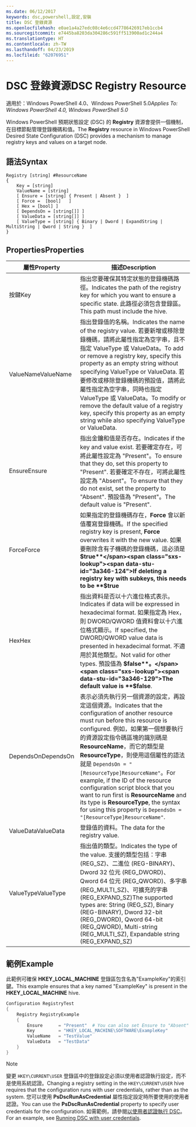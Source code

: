 ```yaml
---
ms.date: 06/12/2017
keywords: dsc,powershell,設定,安裝
title: DSC 登錄資源
ms.openlocfilehash: e0ae1a4a27edc08c4e6ccd47786426917eb1ccb4
ms.sourcegitcommit: e7445ba8203da304286c591ff513900ad1c244a4
ms.translationtype: HT
ms.contentlocale: zh-TW
ms.lasthandoff: 04/23/2019
ms.locfileid: "62076951"
---
```

# <a name="dsc-registry-resource"></a><span data-ttu-id="3a346-103">DSC 登錄資源</span><span class="sxs-lookup"><span data-stu-id="3a346-103">DSC Registry Resource</span></span>

<span data-ttu-id="3a346-104">適用於：Windows PowerShell 4.0、Windows PowerShell 5.0</span><span class="sxs-lookup"><span data-stu-id="3a346-104">_Applies To: Windows PowerShell 4.0, Windows PowerShell 5.0_</span></span>

<span data-ttu-id="3a346-105">Windows PowerShell 預期狀態設定 (DSC) 的 **Registry** 資源會提供一個機制，在目標節點管理登錄機碼和值。</span><span class="sxs-lookup"><span data-stu-id="3a346-105">The **Registry** resource in Windows PowerShell Desired State Configuration (DSC) provides a mechanism to manage registry keys and values on a target node.</span></span>

## <a name="syntax"></a><span data-ttu-id="3a346-106">語法</span><span class="sxs-lookup"><span data-stu-id="3a346-106">Syntax</span></span>

```
Registry [string] #ResourceName
{
    Key = [string]
    ValueName = [string]
    [ Ensure = [string] { Present | Absent }  ]
    [ Force =  [bool]   ]
    [ Hex = [bool] ]
    [ DependsOn = [string[]] ]
    [ ValueData = [string[]] ]
    [ ValueType = [string] { Binary | Dword | ExpandString | MultiString | Qword | String }  ]
}
```

## <a name="properties"></a><span data-ttu-id="3a346-107">Properties</span><span class="sxs-lookup"><span data-stu-id="3a346-107">Properties</span></span>

| <span data-ttu-id="3a346-108">屬性</span><span class="sxs-lookup"><span data-stu-id="3a346-108">Property</span></span> | <span data-ttu-id="3a346-109">描述</span><span class="sxs-lookup"><span data-stu-id="3a346-109">Description</span></span> |
| --- | --- |
| <span data-ttu-id="3a346-110">按鍵</span><span class="sxs-lookup"><span data-stu-id="3a346-110">Key</span></span>| <span data-ttu-id="3a346-111">指出您要確保其特定狀態的登錄機碼路徑。</span><span class="sxs-lookup"><span data-stu-id="3a346-111">Indicates the path of the registry key for which you want to ensure a specific state.</span></span> <span data-ttu-id="3a346-112">此路徑必須包含登錄區。</span><span class="sxs-lookup"><span data-stu-id="3a346-112">This path must include the hive.</span></span>|
| <span data-ttu-id="3a346-113">ValueName</span><span class="sxs-lookup"><span data-stu-id="3a346-113">ValueName</span></span>| <span data-ttu-id="3a346-114">指出登錄值的名稱。</span><span class="sxs-lookup"><span data-stu-id="3a346-114">Indicates the name of the registry value.</span></span> <span data-ttu-id="3a346-115">若要新增或移除登錄機碼，請將此屬性指定為空字串，且不指定 ValueType 或 ValueData。</span><span class="sxs-lookup"><span data-stu-id="3a346-115">To add or remove a registry key, specify this property as an empty string without specifying ValueType or ValueData.</span></span> <span data-ttu-id="3a346-116">若要修改或移除登錄機碼的預設值，請將此屬性指定為空字串，同時也指定 ValueType 或 ValueData。</span><span class="sxs-lookup"><span data-stu-id="3a346-116">To modify or remove the default value of a registry key, specify this property as an empty string while also specifying ValueType or ValueData.</span></span>|
| <span data-ttu-id="3a346-117">Ensure</span><span class="sxs-lookup"><span data-stu-id="3a346-117">Ensure</span></span>| <span data-ttu-id="3a346-118">指出金鑰和值是否存在。</span><span class="sxs-lookup"><span data-stu-id="3a346-118">Indicates if the key and value exist.</span></span> <span data-ttu-id="3a346-119">若要確定存在，可將此屬性設定為 "Present"。</span><span class="sxs-lookup"><span data-stu-id="3a346-119">To ensure that they do, set this property to "Present".</span></span> <span data-ttu-id="3a346-120">若要確定不存在，可將此屬性設定為 "Absent"。</span><span class="sxs-lookup"><span data-stu-id="3a346-120">To ensure that they do not exist, set the property to "Absent".</span></span> <span data-ttu-id="3a346-121">預設值為 "Present"。</span><span class="sxs-lookup"><span data-stu-id="3a346-121">The default value is "Present".</span></span>|
| <span data-ttu-id="3a346-122">Force</span><span class="sxs-lookup"><span data-stu-id="3a346-122">Force</span></span>| <span data-ttu-id="3a346-123">如果指定的登錄機碼存在，**Force** 會以新值覆寫登錄機碼。</span><span class="sxs-lookup"><span data-stu-id="3a346-123">If the specified registry key is present, **Force** overwrites it with the new value.</span></span> <span data-ttu-id="3a346-124">如果要刪除含有子機碼的登錄機碼，這必須是 **$true**</span><span class="sxs-lookup"><span data-stu-id="3a346-124">If deleting a registry key with subkeys, this needs to be **$true**</span></span> |
| <span data-ttu-id="3a346-125">Hex</span><span class="sxs-lookup"><span data-stu-id="3a346-125">Hex</span></span>| <span data-ttu-id="3a346-126">指出資料是否以十六進位格式表示。</span><span class="sxs-lookup"><span data-stu-id="3a346-126">Indicates if data will be expressed in hexadecimal format.</span></span> <span data-ttu-id="3a346-127">如果指定為 Hex，則 DWORD/QWORD 值資料會以十六進位格式顯示。</span><span class="sxs-lookup"><span data-stu-id="3a346-127">If specified, the DWORD/QWORD value data is presented in hexadecimal format.</span></span> <span data-ttu-id="3a346-128">不適用於其他類型。</span><span class="sxs-lookup"><span data-stu-id="3a346-128">Not valid for other types.</span></span> <span data-ttu-id="3a346-129">預設值為 **$false**。</span><span class="sxs-lookup"><span data-stu-id="3a346-129">The default value is **$false**.</span></span>|
| <span data-ttu-id="3a346-130">DependsOn</span><span class="sxs-lookup"><span data-stu-id="3a346-130">DependsOn</span></span>| <span data-ttu-id="3a346-131">表示必須先執行另一個資源的設定，再設定這個資源。</span><span class="sxs-lookup"><span data-stu-id="3a346-131">Indicates that the configuration of another resource must run before this resource is configured.</span></span> <span data-ttu-id="3a346-132">例如，如果第一個想要執行的資源設定指令碼區塊的識別碼是 **ResourceName**，而它的類型是 **ResourceType**，則使用這個屬性的語法就是 `DependsOn = "[ResourceType]ResourceName"`。</span><span class="sxs-lookup"><span data-stu-id="3a346-132">For example, if the ID of the resource configuration script block that you want to run first is **ResourceName** and its type is **ResourceType**, the syntax for using this property is `DependsOn = "[ResourceType]ResourceName"`.</span></span>|
| <span data-ttu-id="3a346-133">ValueData</span><span class="sxs-lookup"><span data-stu-id="3a346-133">ValueData</span></span>| <span data-ttu-id="3a346-134">登錄值的資料。</span><span class="sxs-lookup"><span data-stu-id="3a346-134">The data for the registry value.</span></span>|
| <span data-ttu-id="3a346-135">ValueType</span><span class="sxs-lookup"><span data-stu-id="3a346-135">ValueType</span></span>| <span data-ttu-id="3a346-136">指出值的類型。</span><span class="sxs-lookup"><span data-stu-id="3a346-136">Indicates the type of the value.</span></span> <span data-ttu-id="3a346-137">支援的類型包括：字串 (REG_SZ)、二進位 (REG-BINARY)、Dword 32 位元 (REG_DWORD)、Qword 64 位元 (REG_QWORD)、多字串 (REG_MULTI_SZ)、可擴充的字串 (REG_EXPAND_SZ)</span><span class="sxs-lookup"><span data-stu-id="3a346-137">The supported types are: String (REG_SZ), Binary (REG-BINARY), Dword 32-bit (REG_DWORD), Qword 64-bit (REG_QWORD), Multi-string (REG_MULTI_SZ), Expandable string (REG_EXPAND_SZ)</span></span> |

## <a name="example"></a><span data-ttu-id="3a346-138">範例</span><span class="sxs-lookup"><span data-stu-id="3a346-138">Example</span></span>

<span data-ttu-id="3a346-139">此範例可確保 **HKEY\_LOCAL\_MACHINE** 登錄區包含名為"ExampleKey"的索引鍵。</span><span class="sxs-lookup"><span data-stu-id="3a346-139">This example ensures that a key named "ExampleKey" is present in the **HKEY\_LOCAL\_MACHINE** hive.</span></span>

```powershell
Configuration RegistryTest
{
    Registry RegistryExample
    {
        Ensure      = "Present"  # You can also set Ensure to "Absent"
        Key         = "HKEY_LOCAL_MACHINE\SOFTWARE\ExampleKey"
        ValueName   = "TestValue"
        ValueData   = "TestData"
    }
}
```

> [!NOTE]
> <span data-ttu-id="3a346-140">變更 `HKEY\CURRENT\USER` 登錄區中的登錄設定必須以使用者認證執行設定，而不是使用系統認證。</span><span class="sxs-lookup"><span data-stu-id="3a346-140">Changing a registry setting in the `HKEY\CURRENT\USER` hive requires that the configuration runs with user credentials, rather than as the system.</span></span> <span data-ttu-id="3a346-141">您可以使用 **PsDscRunAsCredential** 屬性指定設定時所要使用的使用者認證。</span><span class="sxs-lookup"><span data-stu-id="3a346-141">You can use the **PsDscRunAsCredential** property to specify user credentials for the configuration.</span></span> <span data-ttu-id="3a346-142">如需範例，請參閱[以使用者認證執行 DSC](../../../configurations/runAsUser.md)。</span><span class="sxs-lookup"><span data-stu-id="3a346-142">For an example, see [Running DSC with user credentials](../../../configurations/runAsUser.md).</span></span>
